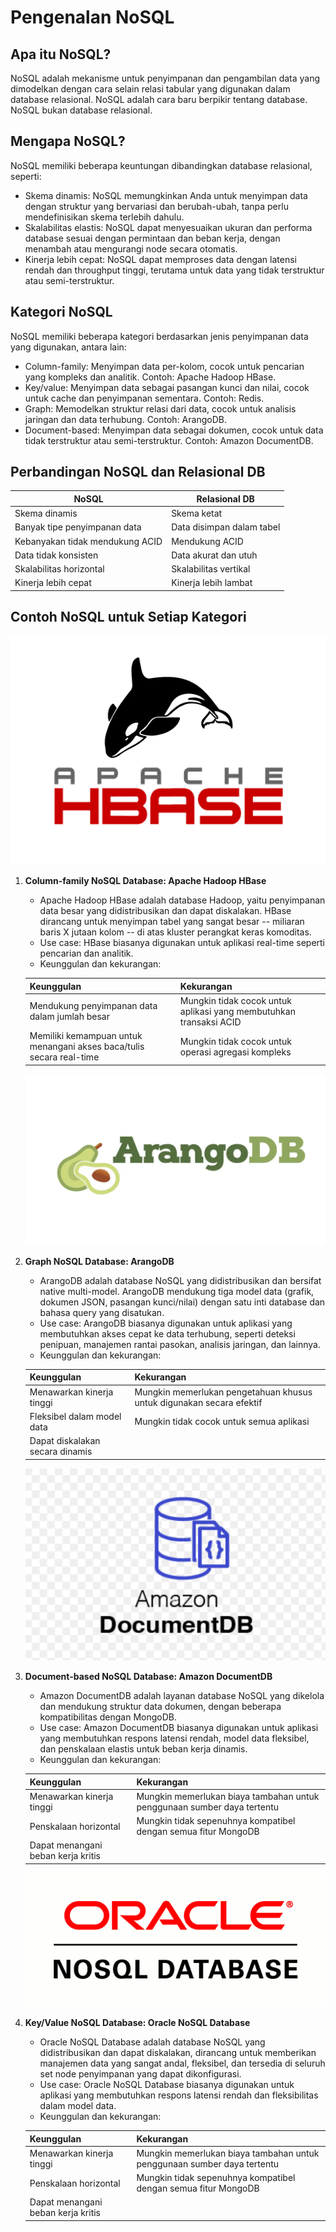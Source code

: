 # Pengenalan NoSQL

## Apa itu NoSQL?

NoSQL adalah mekanisme untuk penyimpanan dan pengambilan data yang dimodelkan dengan cara selain relasi tabular yang digunakan dalam database relasional. NoSQL adalah cara baru berpikir tentang database. NoSQL bukan database relasional.

## Mengapa NoSQL?

NoSQL memiliki beberapa keuntungan dibandingkan database relasional, seperti:

- Skema dinamis: NoSQL memungkinkan Anda untuk menyimpan data dengan struktur yang bervariasi dan berubah-ubah, tanpa perlu mendefinisikan skema terlebih dahulu.
- Skalabilitas elastis: NoSQL dapat menyesuaikan ukuran dan performa database sesuai dengan permintaan dan beban kerja, dengan menambah atau mengurangi node secara otomatis.
- Kinerja lebih cepat: NoSQL dapat memproses data dengan latensi rendah dan throughput tinggi, terutama untuk data yang tidak terstruktur atau semi-terstruktur.

## Kategori NoSQL

NoSQL memiliki beberapa kategori berdasarkan jenis penyimpanan data yang digunakan, antara lain:

- Column-family: Menyimpan data per-kolom, cocok untuk pencarian yang kompleks dan analitik. Contoh: Apache Hadoop HBase.
- Key/value: Menyimpan data sebagai pasangan kunci dan nilai, cocok untuk cache dan penyimpanan sementara. Contoh: Redis.
- Graph: Memodelkan struktur relasi dari data, cocok untuk analisis jaringan dan data terhubung. Contoh: ArangoDB.
- Document-based: Menyimpan data sebagai dokumen, cocok untuk data tidak terstruktur atau semi-terstruktur. Contoh: Amazon DocumentDB.

## Perbandingan NoSQL dan Relasional DB

| NoSQL | Relasional DB |
| --- | --- |
| Skema dinamis | Skema ketat |
| Banyak tipe penyimpanan data | Data disimpan dalam tabel |
| Kebanyakan tidak mendukung ACID | Mendukung ACID |
| Data tidak konsisten | Data akurat dan utuh |
| Skalabilitas horizontal | Skalabilitas vertikal |
| Kinerja lebih cepat | Kinerja lebih lambat |

## Contoh NoSQL untuk Setiap Kategori

   ![Apache Hadoop HBase](Image/hbase-logo.png)
1. **Column-family NoSQL Database: Apache Hadoop HBase**
   - Apache Hadoop HBase adalah database Hadoop, yaitu penyimpanan data besar yang didistribusikan dan dapat diskalakan. HBase dirancang untuk menyimpan tabel yang sangat besar -- miliaran baris X jutaan kolom -- di atas kluster perangkat keras komoditas.
   - Use case: HBase biasanya digunakan untuk aplikasi real-time seperti pencarian dan analitik.
   - Keunggulan dan kekurangan:

   | Keunggulan | Kekurangan |
   | --- | --- |
   | Mendukung penyimpanan data dalam jumlah besar | Mungkin tidak cocok untuk aplikasi yang membutuhkan transaksi ACID |
   | Memiliki kemampuan untuk menangani akses baca/tulis secara real-time | Mungkin tidak cocok untuk operasi agregasi kompleks |
   

   ![ArangoDB](Image/ArangoDB.png)
2. **Graph NoSQL Database: ArangoDB**
   - ArangoDB adalah database NoSQL yang didistribusikan dan bersifat native multi-model. ArangoDB mendukung tiga model data (grafik, dokumen JSON, pasangan kunci/nilai) dengan satu inti database dan bahasa query yang disatukan.
   - Use case: ArangoDB biasanya digunakan untuk aplikasi yang membutuhkan akses cepat ke data terhubung, seperti deteksi penipuan, manajemen rantai pasokan, analisis jaringan, dan lainnya.
   - Keunggulan dan kekurangan:

   | Keunggulan | Kekurangan |
   | --- | --- |
   | Menawarkan kinerja tinggi | Mungkin memerlukan pengetahuan khusus untuk digunakan secara efektif |
   | Fleksibel dalam model data | Mungkin tidak cocok untuk semua aplikasi |
   | Dapat diskalakan secara dinamis | |
   

   ![Amazon DocumentDB](Image/amazon_documentdb.png)
3. **Document-based NoSQL Database: Amazon DocumentDB**
   - Amazon DocumentDB adalah layanan database NoSQL yang dikelola dan mendukung struktur data dokumen, dengan beberapa kompatibilitas dengan MongoDB.
   - Use case: Amazon DocumentDB biasanya digunakan untuk aplikasi yang membutuhkan respons latensi rendah, model data fleksibel, dan penskalaan elastis untuk beban kerja dinamis.
   - Keunggulan dan kekurangan:

   | Keunggulan | Kekurangan |
   | --- | --- |
   | Menawarkan kinerja tinggi | Mungkin memerlukan biaya tambahan untuk penggunaan sumber daya tertentu |
   | Penskalaan horizontal | Mungkin tidak sepenuhnya kompatibel dengan semua fitur MongoDB |
   | Dapat menangani beban kerja kritis | |
   

   ![Oracle NoSQL Database](Image/Oracle_NoSQL_Database.png)
4. **Key/Value NoSQL Database: Oracle NoSQL Database**
   - Oracle NoSQL Database adalah database NoSQL yang didistribusikan dan dapat diskalakan, dirancang untuk memberikan manajemen data yang sangat andal, fleksibel, dan tersedia di seluruh set node penyimpanan yang dapat dikonfigurasi.
   - Use case: Oracle NoSQL Database biasanya digunakan untuk aplikasi yang membutuhkan respons latensi rendah dan fleksibilitas dalam model data.
   - Keunggulan dan kekurangan:

   | Keunggulan | Kekurangan |
   | --- | --- |
   | Menawarkan kinerja tinggi | Mungkin memerlukan biaya tambahan untuk penggunaan sumber daya tertentu |
   | Penskalaan horizontal | Mungkin tidak sepenuhnya kompatibel dengan semua fitur MongoDB |
   | Dapat menangani beban kerja kritis | |
   
